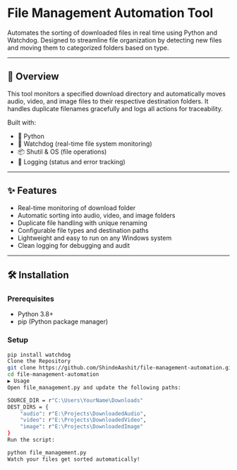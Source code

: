 # File Management Automation Tool

Automates the sorting of downloaded files in real time using Python and Watchdog. Designed to streamline file organization by detecting new files and moving them to categorized folders based on type.

---

## 🚀 Overview

This tool monitors a specified download directory and automatically moves audio, video, and image files to their respective destination folders. It handles duplicate filenames gracefully and logs all actions for traceability.

Built with:
- 🐍 Python
- 👀 Watchdog (real-time file system monitoring)
- 📦 Shutil & OS (file operations)
- 🧠 Logging (status and error tracking)

---

## ✨ Features

- Real-time monitoring of download folder
- Automatic sorting into audio, video, and image folders
- Duplicate file handling with unique renaming
- Configurable file types and destination paths
- Lightweight and easy to run on any Windows system
- Clean logging for debugging and audit

---

## 🛠️ Installation

### Prerequisites
- Python 3.8+
- pip (Python package manager)

### Setup
```bash
pip install watchdog
Clone the Repository
git clone https://github.com/ShindeAashit/file-management-automation.git
cd file-management-automation
▶️ Usage
Open file_management.py and update the following paths:

SOURCE_DIR = r"C:\Users\YourName\Downloads"
DEST_DIRS = {
    "audio": r"E:\Projects\DownloadedAudio",
    "video": r"E:\Projects\DownloadedVideo",
    "image": r"E:\Projects\DownloadedImage"
}
Run the script:

python file_management.py
Watch your files get sorted automatically!



